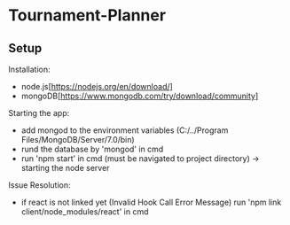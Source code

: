 # Tournament-Planner

## Setup

Installation:
- node.js[https://nodejs.org/en/download/]
- mongoDB[https://www.mongodb.com/try/download/community]


Starting the app:
- add mongod to the environment variables (C:/../Program Files/MongoDB/Server/7.0/bin)
- rund the database by 'mongod' in cmd
- run 'npm start' in cmd (must be navigated to project directory) -> starting the node server


Issue Resolution:
- if react is not linked yet (Invalid Hook Call Error Message) run 'npm link client/node_modules/react' in cmd

